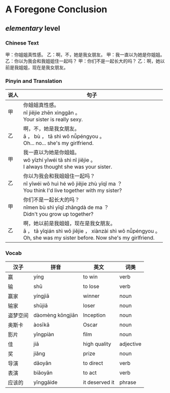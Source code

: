 # A Foregone Conclusion
## *elementary* level

### Chinese Text
甲：你姐姐真性感。
乙：啊，不，她是我女朋友。
甲：我一直以为她是你姐姐。
乙：你以为我会和我姐姐住一起吗？
甲：你们不是一起长大的吗？
乙：啊，她以前是我姐姐，现在是我女朋友。

### Pinyin and Translation
|说人|句子|
|----|----|
|甲|你姐姐真性感。<br />nǐ jiějie zhēn xìnggǎn 。<br />Your sister is really sexy.|
|乙|啊，不，她是我女朋友。<br />ā ， bù ， tā shì wǒ nǚpéngyou 。<br />Oh... no... she's my girlfriend.|
|甲|我一直以为她是你姐姐。<br />wǒ yīzhí yǐwéi tā shì nǐ jiějie 。<br />I always thought she was your sister.|
|乙|你以为我会和我姐姐住一起吗？<br />nǐ yǐwéi wǒ huì hé wǒ jiějie zhù yīqǐ ma ？<br />You think I'd live together with my sister?|
|甲|你们不是一起长大的吗？<br />nǐmen bù shì yīqǐ zhǎngdà de ma ？<br />Didn't you grow up together?|
|乙|啊，她以前是我姐姐，现在是我女朋友。<br />ā ， tā yǐqián shì wǒ jiějie ， xiànzài shì wǒ nǚpéngyou 。<br />Oh, she was my sister before. Now she's my girlfriend.|
### Vocab
|汉子|拼音|英文|词类|
|----|----|----|----|
|赢|yíng|to win|verb|
|输|shū|to lose|verb|
|赢家|yíngjiā|winner|noun|
|输家|shūjiā|loser|noun|
|盗梦空间|dàomèng kōngjiān|Inception|noun|
|奥斯卡|àosīkǎ|Oscar|noun|
|影片|yǐngpiàn|film|noun|
|佳|jiā|high quality|adjective|
|奖|jiǎng|prize|noun|
|导演|dǎoyǎn|to direct|verb|
|表演|biǎoyǎn|to act|verb|
|应该的|yīnggāide|it deserved it|phrase|